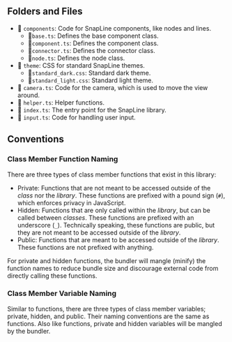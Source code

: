 ## Folders and Files

- 📁 `components`: Code for SnapLine components, like nodes and lines.
  - 📄`base.ts`: Defines the base component class.
  - 📄`component.ts`: Defines the component class.
  - 📄`connector.ts`: Defines the connector class.
  - 📄`node.ts`: Defines the node class.
- 📁 `theme`: CSS for standard SnapLine themes.
  - 📄`standard_dark.css`: Standard dark theme.
  - 📄`standard_light.css`: Standard light theme.
- 📄 `camera.ts`: Code for the camera, which is used to move the view around.
- 📄 `helper.ts`: Helper functions.
- 📄 `index.ts`: The entry point for the SnapLine library.
- 📄 `input.ts`: Code for handling user input.

## Conventions

### Class Member Function Naming

There are three types of class member functions that exist in this library:

- Private: Functions that are not meant to be accessed outside of the _class_ nor the _library_. These functions are prefixed with a pound sign (`#`), which enforces privacy in JavaScript.
- Hidden: Functions that are only called within the _library_, but can be called between _classes_. These functions are prefixed with an underscore (`_`). Technically speaking, these functions are public, but they are not meant to be accessed outside of the _library_.
- Public: Functions that are meant to be accessed outside of the _library_. These functions are not prefixed with anything.

For private and hidden functions, the bundler will mangle (minify) the function names to reduce bundle size and discourage external code from directly calling these functions.

### Class Member Variable Naming

Similar to functions, there are three types of class member variables; private, hidden, and public. Their naming conventions are the same as functions. Also like functions, private and hidden variables will be mangled by the bundler.
